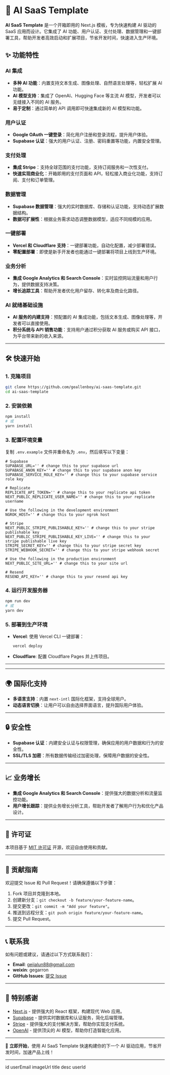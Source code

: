 # 🚀 **AI SaaS Template**

**AI SaaS Template** 是一个开箱即用的 Next.js 模板，专为快速构建 AI 驱动的 SaaS 应用而设计。它集成了 AI 功能、用户认证、支付处理、数据管理和一键部署工具，帮助开发者高效启动和扩展项目，节省开发时间，快速进入生产环境。

## ✨ **功能特性**

### **AI 集成**

- **多种 AI 功能**：内置支持文本生成、图像处理、自然语言处理等，轻松扩展 AI 功能。
- **AI 模型支持**：集成了 OpenAI、Hugging Face 等主流 AI 模型，开发者可以无缝接入不同的 AI 服务。
- **易于定制**：通过简单的 API 调用即可快速集成新的 AI 模型和功能。

### **用户认证**

- **Google OAuth 一键登录**：简化用户注册和登录流程，提升用户体验。
- **Supabase 认证**：强大的用户认证、注册、密码重置等功能，内置安全管理。

### **支付处理**

- **集成 Stripe**：支持全球范围的支付功能，支持订阅服务和一次性支付。
- **快速实现商业化**：开箱即用的支付页面和 API，轻松接入商业化功能，支持订阅、支付和订单管理。

### **数据管理**

- **Supabase 数据管理**：强大的实时数据库、存储和认证功能，支持动态扩展数据结构。
- **数据可扩展性**：根据业务需求动态调整数据模型，适应不同规模的应用。

### **一键部署**

- **Vercel 和 Cloudflare 支持**：一键部署功能，自动化配置，减少部署错误。
- **零配置部署**：即使是新手开发者也能通过一键部署将项目上线到生产环境。

### **业务分析**

- **集成 Google Analytics 和 Search Console**：实时监控网站流量和用户行为，提供数据支持决策。
- **增长追踪工具**：帮助开发者优化用户留存、转化率及商业化路径。

### **AI 就绪基础设施**

- **AI 服务的内建支持**：预配置的 AI 集成功能，包括文本生成、图像处理等，开发者可以直接使用。
- **积分系统与 API 销售功能**：支持用户通过积分获取 AI 服务或购买 API 接口，为平台带来新的收入来源。

---

## 🛠️ **快速开始**

### 1. **克隆项目**

```bash
git clone https://github.com/geallenboy/ai-saas-template.git
cd ai-saas-template
```

### 2. **安装依赖**

```bash
npm install
# 或
yarn install
```

### 3. **配置环境变量**

复制 `.env.example` 文件并重命名为 `.env`，然后填写以下变量：

```env
# Supabase
SUPABASE_URL='' # change this to your supabase url
SUPABASE_ANON_KEY='' # change this to your supabase anon key
SUPABASE_SERVICE_ROLE_KEY='' # change this to your supabase service role key

# Replicate
REPLICATE_API_TOKEN='' # change this to your replicate api token
NEXT_PUBLIC_REPLICATE_USER_NAME='' # change this to your replicate username

# Use the following in the development environment
NGROK_HOST='' # change this to your ngrok host

# Stripe
NEXT_PUBLIC_STRIPE_PUBLISHABLE_KEY='' # change this to your stripe publishable key
NEXT_PUBLIC_STRIPE_PUBLISHABLE_KEY_LIVE='' # change this to your stripe publishable live key
STRIPE_SECRET_KEY='' # change this to your stripe secret key
STRIPE_WEBHOOK_SECRET='' # change this to your stripe webhook secret

# Use the following in the production environment
NEXT_PUBLIC_SITE_URL='' # change this to your site url

# Resend
RESEND_API_KEY='' # change this to your resend api key
```

### 4. **运行开发服务器**

```bash
npm run dev
# 或
yarn dev
```

### 5. **部署到生产环境**

- **Vercel**: 使用 Vercel CLI 一键部署：
  ```bash
  vercel deploy
  ```
- **Cloudflare**: 配置 Cloudflare Pages 并上传项目。

---

---

## 🌍 **国际化支持**

- **多语言支持**：内置 `next-intl` 国际化框架，支持全球用户。
- **动态语言切换**：让用户可以自由选择界面语言，提升国际用户体验。

---

## 🔒 **安全性**

- **Supabase 认证**：内建安全认证与权限管理，确保应用的用户数据和行为的安全性。
- **SSL/TLS 加密**：所有数据传输经过加密处理，保障用户数据的安全性。

---

## 📈 **业务增长**

- **集成 Google Analytics 和 Search Console**：提供强大的数据分析和流量监控功能。
- **用户增长跟踪**：提供业务增长分析工具，帮助开发者了解用户行为和优化产品设计。

---

## 📄 **许可证**

本项目基于 [MIT 许可证](LICENSE) 开源，欢迎自由使用和贡献。

---

## 🙌 **贡献指南**

欢迎提交 Issue 和 Pull Request！请确保遵循以下步骤：

1. Fork 项目并克隆到本地。
2. 创建新分支：`git checkout -b feature/your-feature-name`。
3. 提交更改：`git commit -m "Add your feature"`。
4. 推送到远程分支：`git push origin feature/your-feature-name`。
5. 提交 Pull Request。

---

## 📞 **联系我**

如有问题或建议，请通过以下方式联系我们：

- **Email**: gejialun88@gmail.com
- **weixin**: gegarron
- **GitHub Issues**: [提交 Issue](https://github.com/geallenboy/ai-saas-template/issues)

---

## 🌟 **特别感谢**

- [Next.js](https://nextjs.org) - 提供强大的 React 框架，构建现代 Web 应用。
- [Supabase](https://supabase.io) - 提供实时数据库和认证服务，简化后端管理。
- [Stripe](https://stripe.com) - 提供强大的支付解决方案，帮助你实现支付系统。
- [OpenAI](https://openai.com) - 提供顶尖的 AI 模型，帮助你打造智能化应用。

---

🚀 **立即开始**，使用 AI SaaS Template 快速构建你的下一个 AI 驱动应用，节省开发时间，加速产品上线！

---

id
userEmail
imageUrl
title
desc
userId
